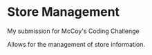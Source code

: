 # Store Management
My submission for McCoy's Coding Challenge

Allows for the management of store information.
